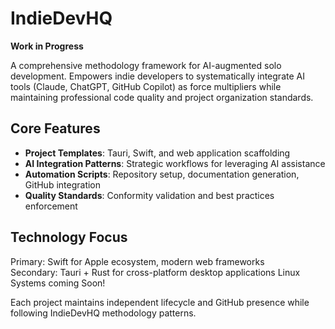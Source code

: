 # IndieDevHQ

**Work in Progress**

A comprehensive methodology framework for AI-augmented solo development. Empowers indie developers to systematically integrate AI tools (Claude, ChatGPT, GitHub Copilot) as force multipliers while maintaining professional code quality and project organization standards.

## Core Features

- **Project Templates**: Tauri, Swift, and web application scaffolding
- **AI Integration Patterns**: Strategic workflows for leveraging AI assistance
- **Automation Scripts**: Repository setup, documentation generation, GitHub integration
- **Quality Standards**: Conformity validation and best practices enforcement

## Technology Focus

Primary: Swift for Apple ecosystem, modern web frameworks  
Secondary: Tauri + Rust for cross-platform desktop applications
Linux Systems coming Soon!

Each project maintains independent lifecycle and GitHub presence while following IndieDevHQ methodology patterns.